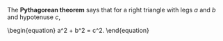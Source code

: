 The **Pythagorean theorem** says that for a right triangle with legs $a$ and $b$ and hypotenuse $c$,

\begin{equation}
a^2 + b^2 = c^2.
\end{equation}